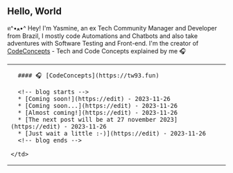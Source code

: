 ## Hello, World
ฅ^•ﻌ•^ Hey! I'm Yasmine, an ex Tech Community Manager and Developer from Brazil, I mostly code Automations and Chatbots and also take adventures with Software Testing and Front-end. 
I'm the creator of [CodeConcepts](https://github.com/YasmineMaria/CodeConcepts.git) - Tech and Code Concepts explained by me 🎧

<table width="960">
  <tr>
    <td valign="top" width="50%">
    
      #### 🎧 [CodeConcepts](https://tw93.fun)

      <!-- blog starts -->
      * [Coming soon!](https://edit) - 2023-11-26
      * [Coming soon...](https://edit) - 2023-11-26
      * [Almost coming!](https://edit) - 2023-11-26
      * [The next post will be at 27 november 2023](https://edit) - 2023-11-26
      * [Just wait a little :-)](https://edit) - 2023-11-26
      <!-- blog ends -->
      
    </td>
  </tr>
</table>



